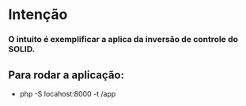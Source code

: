 # Intenção

### O intuito é exemplificar a aplica da inversão de controle do SOLID.

## Para rodar a aplicação:

- php -S locahost:8000 -t /app






